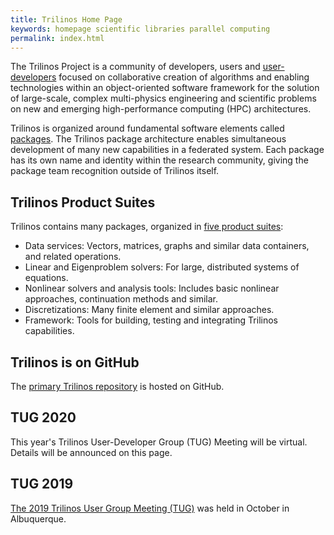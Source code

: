 ```yaml
---
title: Trilinos Home Page
keywords: homepage scientific libraries parallel computing
permalink: index.html
---
```


The Trilinos Project is a community of developers, users and
<a href="#" data-toggle="tooltip" data-original-title="{{site.data.glossary.user_developer}}">user-developers</a>
focused on collaborative creation of algorithms and enabling technologies within an object-oriented software framework for the solution of large-scale, complex multi-physics engineering and scientific problems on new and emerging high-performance computing (HPC) architectures.

Trilinos is organized around fundamental software elements called <a href="#" data-toggle="tooltip" data-original-title="{{site.data.glossary.trilinos_package}}">packages</a>.  The Trilinos package architecture enables simultaneous development of many new capabilities in a federated system.  Each package has its own name and identity within the research community, giving the package team recognition outside of Trilinos itself.

## Trilinos Product Suites
Trilinos contains many packages, organized in [five product suites](product.html):
- Data services: Vectors, matrices, graphs and similar data containers, and related operations.
- Linear and Eigenproblem solvers: For large, distributed systems of equations.
- Nonlinear solvers and analysis tools: Includes basic nonlinear approaches, continuation methods and similar.
- Discretizations: Many finite element and similar approaches.
- Framework: Tools for building, testing and integrating Trilinos capabilities.

## Trilinos is on GitHub
The [primary Trilinos repository](https://github.com/trilinos/Trilinos) is  hosted on GitHub.

## TUG 2020
This year's Trilinos User-Developer Group (TUG) Meeting will be virtual.  Details will be announced on this page.

## TUG 2019
[The 2019 Trilinos User Group Meeting (TUG)](https://trilinos.github.io/trilinos_user-developer_group_meeting_2019.html) was held in October in Albuquerque.
